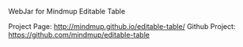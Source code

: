 WebJar for Mindmup Editable Table

Project Page: http://mindmup.github.io/editable-table/
Github Project: https://github.com/mindmup/editable-table
